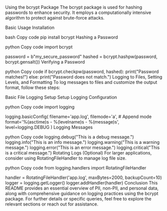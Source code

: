 Using the bcrypt Package
The bcrypt package is used for hashing passwords to enhance security. It employs a computationally intensive algorithm to protect against brute-force attacks.

Basic Usage
Installation

bash
Copy code
pip install bcrypt
Hashing a Password

python
Copy code
import bcrypt

password = b"my_secure_password"
hashed = bcrypt.hashpw(password, bcrypt.gensalt())
Verifying a Password

python
Copy code
if bcrypt.checkpw(password, hashed):
    print("Password matches!")
else:
    print("Password does not match.")
Logging to Files, Setting Levels, and Formatting
To log messages to files and customize the output format, follow these steps:

Basic File Logging Setup
Setup Logging Configuration

python
Copy code
import logging

logging.basicConfig(
    filename='app.log',
    filemode='a',  # Append mode
    format='%(asctime)s - %(levelname)s - %(message)s',
    level=logging.DEBUG
)
Logging Messages

python
Copy code
logging.debug("This is a debug message.")
logging.info("This is an info message.")
logging.warning("This is a warning message.")
logging.error("This is an error message.")
logging.critical("This is a critical message.")
Rotating Logs (Optional) For larger applications, consider using RotatingFileHandler to manage log file size.

python
Copy code
from logging.handlers import RotatingFileHandler

handler = RotatingFileHandler('app.log', maxBytes=2000, backupCount=10)
logger = logging.getLogger()
logger.addHandler(handler)
Conclusion
This README provides an essential overview of PII, non-PII, and personal data, along with comprehensive guidance on logging practices using the bcrypt package. For further details or specific queries, feel free to explore the relevant sections or reach out for assistance.



